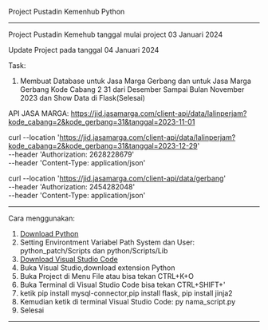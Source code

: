Project Pustadin Kemenhub Python

---------------------------------------------------------------------------------------------------------------------------------------------------------------------------------------------------------------------------------------------------------------------------------

Project Pustadin Kemehub tanggal mulai project 03 Januari 2024

Update Project pada tanggal 04 Januari 2024

Task:
1. Membuat Database untuk Jasa Marga Gerbang dan untuk Jasa  Marga Gerbang Kode Cabang 2  31 dari Desember Sampai Bulan November 2023 dan Show Data di Flask(Selesai)

API JASA MARGA:
https://jid.jasamarga.com/client-api/data/lalinperjam?kode_cabang=2&kode_gerbang=31&tanggal=2023-11-01

curl --location 'https://jid.jasamarga.com/client-api/data/lalinperjam?kode_cabang=2&kode_gerbang=31&tanggal=2023-12-29' \
--header 'Authorization: 2628228679' \
--header 'Content-Type: application/json'

curl --location 'https://jid.jasamarga.com/client-api/data/gerbang' \
--header 'Authorization: 2454282048' \
--header 'Content-Type: application/json'

---------------------------------------------------------------------------------------------------------------------------------------------------------------------------------------------------------------------------------------------------------------------------------



Cara menggunakan:

1. [Download Python]("https://www.python.org/downloads/")
2. Setting Environtment Variabel Path System dan User: python_patch/Scripts dan python/Scripts/Lib
3. [Download Visual Studio Code]("https://code.visualstudio.com/download")
4. Buka Visual Studio,download extension Python
5. Buka Project di Menu File atau bisa tekan CTRL+K+O
6. Buka Terminal di Visual Studio Code bisa tekan CTRL+SHIFT+'
7. ketik pip install mysql-connector,pip install flask, pip install jinja2
8. Kemudian ketik di terminal Visual Studio Code: py nama_script.py
9. Selesai

---------------------------------------------------------------------------------------------------------------------------------------------------------------------------------------------------------------------------------------------------------------------------------




